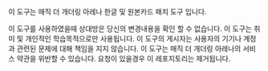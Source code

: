 이 도구는 매직 더 개더링 아레나 한글 및 원본카드 패치 도구 입니다.

이 도구를 사용하였을때 상대방은 당신의 변경내용을 확인 할 수 없습니다. 
이 도구는 취미 및 개인적인 학습목적으로만 사용됩니다. 
이 도구의 게시자는 사용자의 기기나 계정과 관련된 문제에 대해 책임을 지지 않습니다. 
이 도구는 매직 더 개더링 아레나의 서비스 약관을 위반할 수 있습니다. 요청이 있을경우 이 레포지토리는 제거됩니다. 